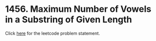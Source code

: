 # 1456. Maximum Number of Vowels in a Substring of Given Length

Click [here](https://leetcode.com/problems/maximum-number-of-vowels-in-a-substring-of-given-length/) for the leetcode problem statement.
